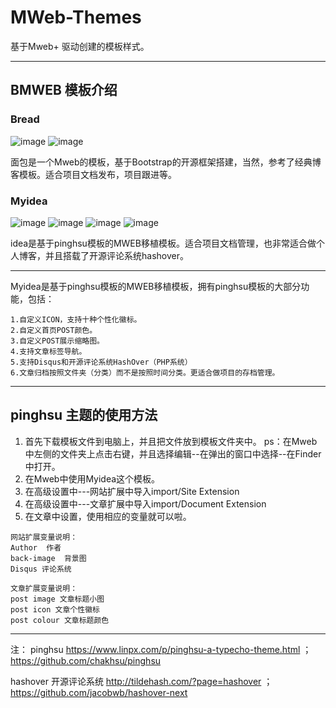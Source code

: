# MWeb-Themes
基于Mweb+ 驱动创建的模板样式。

---
## BMWEB 模板介绍
### Bread
![image](https://github.com/ideacco/MWeb-Themes/blob/master/document/brand.png)
![image](https://github.com/ideacco/MWeb-Themes/blob/master/document/brand2.png)


面包是一个Mweb的模板，基于Bootstrap的开源框架搭建，当然，参考了经典博客模板。适合项目文档发布，项目跟进等。


### Myidea
![image](https://github.com/ideacco/MWeb-Themes/blob/master/document/myidea1.png)
![image](https://github.com/ideacco/MWeb-Themes/blob/master/document/myidea2.png)
![image](https://github.com/ideacco/MWeb-Themes/blob/master/document/myidea3.png)
![image](https://github.com/ideacco/MWeb-Themes/blob/master/document/myidea4.png)

idea是基于pinghsu模板的MWEB移植模板。适合项目文档管理，也非常适合做个人博客，并且搭载了开源评论系统hashover。

---

Myidea是基于pinghsu模板的MWEB移植模板，拥有pinghsu模板的大部分功能，包括：

```
1.自定义ICON，支持十种个性化徽标。
2.自定义首页POST颜色。
3.自定义POST展示缩略图。
4.支持文章标签导航。
5.支持Disqus和开源评论系统HashOver（PHP系统）
6.文章归档按照文件夹（分类）而不是按照时间分类。更适合做项目的存档管理。
```


---
## pinghsu 主题的使用方法

1. 首先下载模板文件到电脑上，并且把文件放到模板文件夹中。
ps：在Mweb中左侧的文件夹上点击右键，并且选择编辑--在弹出的窗口中选择--在Finder中打开。
2. 在Mweb中使用Myidea这个模板。
3. 在高级设置中---网站扩展中导入import/Site Extension
4. 在高级设置中---文章扩展中导入import/Document Extension
5. 在文章中设置，使用相应的变量就可以啦。

```
网站扩展变量说明：
Author  作者
back-image  背景图
Disqus 评论系统

文章扩展变量说明：
post image 文章标题小图
post icon 文章个性徽标
post colour 文章标题颜色
```
---
注：
pinghsu https://www.linpx.com/p/pinghsu-a-typecho-theme.html ；https://github.com/chakhsu/pinghsu

hashover 开源评论系统 http://tildehash.com/?page=hashover ；https://github.com/jacobwb/hashover-next
